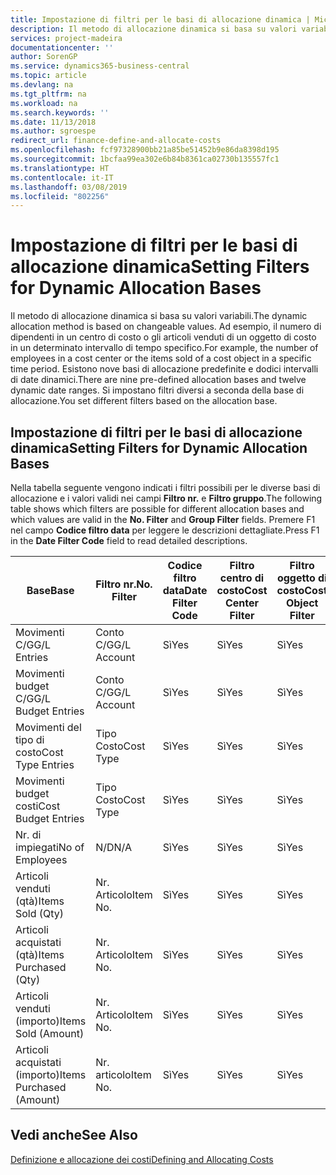 ```yaml
---
title: Impostazione di filtri per le basi di allocazione dinamica | Microsoft Docs
description: Il metodo di allocazione dinamica si basa su valori variabili. Ad esempio, il numero di dipendenti in un centro di costo o gli articoli venduti di un oggetto di costo in un determinato intervallo di tempo specifico. Esistono nove basi di allocazione predefinite e dodici intervalli di date dinamici. Si impostano filtri diversi a seconda della base di allocazione.
services: project-madeira
documentationcenter: ''
author: SorenGP
ms.service: dynamics365-business-central
ms.topic: article
ms.devlang: na
ms.tgt_pltfrm: na
ms.workload: na
ms.search.keywords: ''
ms.date: 11/13/2018
ms.author: sgroespe
redirect_url: finance-define-and-allocate-costs
ms.openlocfilehash: fcf97328900bb21a85be51452b9e86da8398d195
ms.sourcegitcommit: 1bcfaa99ea302e6b84b8361ca02730b135557fc1
ms.translationtype: HT
ms.contentlocale: it-IT
ms.lasthandoff: 03/08/2019
ms.locfileid: "802256"
---
```

# <a name="setting-filters-for-dynamic-allocation-bases"></a><span data-ttu-id="b6538-106">Impostazione di filtri per le basi di allocazione dinamica</span><span class="sxs-lookup"><span data-stu-id="b6538-106">Setting Filters for Dynamic Allocation Bases</span></span>
<span data-ttu-id="b6538-107">Il metodo di allocazione dinamica si basa su valori variabili.</span><span class="sxs-lookup"><span data-stu-id="b6538-107">The dynamic allocation method is based on changeable values.</span></span> <span data-ttu-id="b6538-108">Ad esempio, il numero di dipendenti in un centro di costo o gli articoli venduti di un oggetto di costo in un determinato intervallo di tempo specifico.</span><span class="sxs-lookup"><span data-stu-id="b6538-108">For example, the number of employees in a cost center or the items sold of a cost object in a specific time period.</span></span> <span data-ttu-id="b6538-109">Esistono nove basi di allocazione predefinite e dodici intervalli di date dinamici.</span><span class="sxs-lookup"><span data-stu-id="b6538-109">There are nine pre-defined allocation bases and twelve dynamic date ranges.</span></span> <span data-ttu-id="b6538-110">Si impostano filtri diversi a seconda della base di allocazione.</span><span class="sxs-lookup"><span data-stu-id="b6538-110">You set different filters based on the allocation base.</span></span>  

## <a name="setting-filters-for-dynamic-allocation-bases"></a><span data-ttu-id="b6538-111">Impostazione di filtri per le basi di allocazione dinamica</span><span class="sxs-lookup"><span data-stu-id="b6538-111">Setting Filters for Dynamic Allocation Bases</span></span>  
 <span data-ttu-id="b6538-112">Nella tabella seguente vengono indicati i filtri possibili per le diverse basi di allocazione e i valori validi nei campi **Filtro nr.** e **Filtro gruppo**.</span><span class="sxs-lookup"><span data-stu-id="b6538-112">The following table shows which filters are possible for different allocation bases and which values are valid in the **No. Filter** and **Group Filter** fields.</span></span> <span data-ttu-id="b6538-113">Premere F1 nel campo **Codice filtro data** per leggere le descrizioni dettagliate.</span><span class="sxs-lookup"><span data-stu-id="b6538-113">Press F1 in the **Date Filter Code** field to read detailed descriptions.</span></span>  

|<span data-ttu-id="b6538-114">**Base**</span><span class="sxs-lookup"><span data-stu-id="b6538-114">**Base**</span></span>|<span data-ttu-id="b6538-115">**Filtro nr.**</span><span class="sxs-lookup"><span data-stu-id="b6538-115">**No. Filter**</span></span>|<span data-ttu-id="b6538-116">**Codice filtro data**</span><span class="sxs-lookup"><span data-stu-id="b6538-116">**Date Filter Code**</span></span>|<span data-ttu-id="b6538-117">**Filtro centro di costo**</span><span class="sxs-lookup"><span data-stu-id="b6538-117">**Cost Center Filter**</span></span>|<span data-ttu-id="b6538-118">**Filtro oggetto di costo**</span><span class="sxs-lookup"><span data-stu-id="b6538-118">**Cost Object Filter**</span></span>|<span data-ttu-id="b6538-119">**Filtro gruppo**</span><span class="sxs-lookup"><span data-stu-id="b6538-119">**Group Filter**</span></span>|  
|--------------|----------------------------------------|----------------------------------------------|------------------------------------------------|------------------------------------------------|------------------------------------------|  
|<span data-ttu-id="b6538-120">Movimenti C/G</span><span class="sxs-lookup"><span data-stu-id="b6538-120">G/L Entries</span></span>|<span data-ttu-id="b6538-121">Conto C/G</span><span class="sxs-lookup"><span data-stu-id="b6538-121">G/L Account</span></span>|<span data-ttu-id="b6538-122">Sì</span><span class="sxs-lookup"><span data-stu-id="b6538-122">Yes</span></span>|<span data-ttu-id="b6538-123">Sì</span><span class="sxs-lookup"><span data-stu-id="b6538-123">Yes</span></span>|<span data-ttu-id="b6538-124">Sì</span><span class="sxs-lookup"><span data-stu-id="b6538-124">Yes</span></span>|<span data-ttu-id="b6538-125">N/D</span><span class="sxs-lookup"><span data-stu-id="b6538-125">N/A</span></span>|  
|<span data-ttu-id="b6538-126">Movimenti budget C/G</span><span class="sxs-lookup"><span data-stu-id="b6538-126">G/L Budget Entries</span></span>|<span data-ttu-id="b6538-127">Conto C/G</span><span class="sxs-lookup"><span data-stu-id="b6538-127">G/L Account</span></span>|<span data-ttu-id="b6538-128">Sì</span><span class="sxs-lookup"><span data-stu-id="b6538-128">Yes</span></span>|<span data-ttu-id="b6538-129">Sì</span><span class="sxs-lookup"><span data-stu-id="b6538-129">Yes</span></span>|<span data-ttu-id="b6538-130">Sì</span><span class="sxs-lookup"><span data-stu-id="b6538-130">Yes</span></span>|<span data-ttu-id="b6538-131">Nome budget C/G</span><span class="sxs-lookup"><span data-stu-id="b6538-131">G/L Budget Name</span></span>|  
|<span data-ttu-id="b6538-132">Movimenti del tipo di costo</span><span class="sxs-lookup"><span data-stu-id="b6538-132">Cost Type Entries</span></span>|<span data-ttu-id="b6538-133">Tipo Costo</span><span class="sxs-lookup"><span data-stu-id="b6538-133">Cost Type</span></span>|<span data-ttu-id="b6538-134">Sì</span><span class="sxs-lookup"><span data-stu-id="b6538-134">Yes</span></span>|<span data-ttu-id="b6538-135">Sì</span><span class="sxs-lookup"><span data-stu-id="b6538-135">Yes</span></span>|<span data-ttu-id="b6538-136">Sì</span><span class="sxs-lookup"><span data-stu-id="b6538-136">Yes</span></span>|<span data-ttu-id="b6538-137">N/D</span><span class="sxs-lookup"><span data-stu-id="b6538-137">N/A</span></span>|  
|<span data-ttu-id="b6538-138">Movimenti budget costi</span><span class="sxs-lookup"><span data-stu-id="b6538-138">Cost Budget Entries</span></span>|<span data-ttu-id="b6538-139">Tipo Costo</span><span class="sxs-lookup"><span data-stu-id="b6538-139">Cost Type</span></span>|<span data-ttu-id="b6538-140">Sì</span><span class="sxs-lookup"><span data-stu-id="b6538-140">Yes</span></span>|<span data-ttu-id="b6538-141">Sì</span><span class="sxs-lookup"><span data-stu-id="b6538-141">Yes</span></span>|<span data-ttu-id="b6538-142">Sì</span><span class="sxs-lookup"><span data-stu-id="b6538-142">Yes</span></span>|<span data-ttu-id="b6538-143">Nome Budget</span><span class="sxs-lookup"><span data-stu-id="b6538-143">Budget Name</span></span>|  
|<span data-ttu-id="b6538-144">Nr. di impiegati</span><span class="sxs-lookup"><span data-stu-id="b6538-144">No of Employees</span></span>|<span data-ttu-id="b6538-145">N/D</span><span class="sxs-lookup"><span data-stu-id="b6538-145">N/A</span></span>|<span data-ttu-id="b6538-146">Sì</span><span class="sxs-lookup"><span data-stu-id="b6538-146">Yes</span></span>|<span data-ttu-id="b6538-147">Sì</span><span class="sxs-lookup"><span data-stu-id="b6538-147">Yes</span></span>|<span data-ttu-id="b6538-148">Sì</span><span class="sxs-lookup"><span data-stu-id="b6538-148">Yes</span></span>|<span data-ttu-id="b6538-149">N/D</span><span class="sxs-lookup"><span data-stu-id="b6538-149">N/A</span></span>|  
|<span data-ttu-id="b6538-150">Articoli venduti (qtà)</span><span class="sxs-lookup"><span data-stu-id="b6538-150">Items Sold (Qty)</span></span>|<span data-ttu-id="b6538-151">Nr. Articolo</span><span class="sxs-lookup"><span data-stu-id="b6538-151">Item No.</span></span>|<span data-ttu-id="b6538-152">Sì</span><span class="sxs-lookup"><span data-stu-id="b6538-152">Yes</span></span>|<span data-ttu-id="b6538-153">Sì</span><span class="sxs-lookup"><span data-stu-id="b6538-153">Yes</span></span>|<span data-ttu-id="b6538-154">Sì</span><span class="sxs-lookup"><span data-stu-id="b6538-154">Yes</span></span>|<span data-ttu-id="b6538-155">Cat. reg. magazzino</span><span class="sxs-lookup"><span data-stu-id="b6538-155">Inventory Posting Group</span></span>|  
|<span data-ttu-id="b6538-156">Articoli acquistati (qtà)</span><span class="sxs-lookup"><span data-stu-id="b6538-156">Items Purchased (Qty)</span></span>|<span data-ttu-id="b6538-157">Nr. Articolo</span><span class="sxs-lookup"><span data-stu-id="b6538-157">Item No.</span></span>|<span data-ttu-id="b6538-158">Sì</span><span class="sxs-lookup"><span data-stu-id="b6538-158">Yes</span></span>|<span data-ttu-id="b6538-159">Sì</span><span class="sxs-lookup"><span data-stu-id="b6538-159">Yes</span></span>|<span data-ttu-id="b6538-160">Sì</span><span class="sxs-lookup"><span data-stu-id="b6538-160">Yes</span></span>|<span data-ttu-id="b6538-161">Cat. reg. magazzino</span><span class="sxs-lookup"><span data-stu-id="b6538-161">Inventory Posting Group</span></span>|  
|<span data-ttu-id="b6538-162">Articoli venduti (importo)</span><span class="sxs-lookup"><span data-stu-id="b6538-162">Items Sold (Amount)</span></span>|<span data-ttu-id="b6538-163">Nr. Articolo</span><span class="sxs-lookup"><span data-stu-id="b6538-163">Item No.</span></span>|<span data-ttu-id="b6538-164">Sì</span><span class="sxs-lookup"><span data-stu-id="b6538-164">Yes</span></span>|<span data-ttu-id="b6538-165">Sì</span><span class="sxs-lookup"><span data-stu-id="b6538-165">Yes</span></span>|<span data-ttu-id="b6538-166">Sì</span><span class="sxs-lookup"><span data-stu-id="b6538-166">Yes</span></span>|<span data-ttu-id="b6538-167">Cat. reg. magazzino</span><span class="sxs-lookup"><span data-stu-id="b6538-167">Inventory Posting Group</span></span>|  
|<span data-ttu-id="b6538-168">Articoli acquistati (importo)</span><span class="sxs-lookup"><span data-stu-id="b6538-168">Items Purchased (Amount)</span></span>|<span data-ttu-id="b6538-169">Nr. articolo</span><span class="sxs-lookup"><span data-stu-id="b6538-169">Item No.</span></span>|<span data-ttu-id="b6538-170">Sì</span><span class="sxs-lookup"><span data-stu-id="b6538-170">Yes</span></span>|<span data-ttu-id="b6538-171">Sì</span><span class="sxs-lookup"><span data-stu-id="b6538-171">Yes</span></span>|<span data-ttu-id="b6538-172">Sì</span><span class="sxs-lookup"><span data-stu-id="b6538-172">Yes</span></span>|<span data-ttu-id="b6538-173">Gruppo registrazione magazzino</span><span class="sxs-lookup"><span data-stu-id="b6538-173">Inventory Posting Group</span></span>|  

## <a name="see-also"></a><span data-ttu-id="b6538-174">Vedi anche</span><span class="sxs-lookup"><span data-stu-id="b6538-174">See Also</span></span>  
[<span data-ttu-id="b6538-175">Definizione e allocazione dei costi</span><span class="sxs-lookup"><span data-stu-id="b6538-175">Defining and Allocating Costs</span></span>](finance-define-and-allocate-costs.md)
